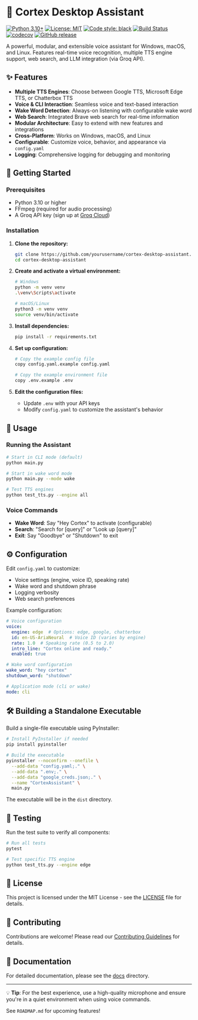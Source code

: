 # 🧠 Cortex Desktop Assistant

[![Python 3.10+](https://img.shields.io/badge/python-3.10+-blue.svg)](https://www.python.org/downloads/)
[![License: MIT](https://img.shields.io/badge/License-MIT-yellow.svg)](https://opensource.org/licenses/MIT)
[![Code style: black](https://img.shields.io/badge/code%20style-black-000000.svg)](https://github.com/psf/black)
[![Build Status](https://github.com/StressTestor/Cortex-Desktop-Assistant/actions/workflows/ci.yml/badge.svg)](https://github.com/StressTestor/Cortex-Desktop-Assistant/actions)
[![codecov](https://codecov.io/gh/StressTestor/Cortex-Desktop-Assistant/branch/main/graph/badge.svg)](https://codecov.io/gh/StressTestor/Cortex-Desktop-Assistant)
[![GitHub release](https://img.shields.io/github/release/StressTestor/Cortex-Desktop-Assistant.svg)](https://github.com/StressTestor/Cortex-Desktop-Assistant/releases)

A powerful, modular, and extensible voice assistant for Windows, macOS, and Linux. Features real-time voice recognition, multiple TTS engine support, web search, and LLM integration (via Groq API).

## ✨ Features

- **Multiple TTS Engines**: Choose between Google TTS, Microsoft Edge TTS, or Chatterbox TTS
- **Voice & CLI Interaction**: Seamless voice and text-based interaction
- **Wake Word Detection**: Always-on listening with configurable wake word
- **Web Search**: Integrated Brave web search for real-time information
- **Modular Architecture**: Easy to extend with new features and integrations
- **Cross-Platform**: Works on Windows, macOS, and Linux
- **Configurable**: Customize voice, behavior, and appearance via `config.yaml`
- **Logging**: Comprehensive logging for debugging and monitoring

## 🚀 Getting Started

### Prerequisites

- Python 3.10 or higher
- FFmpeg (required for audio processing)
- A Groq API key (sign up at [Groq Cloud](https://groq.com/))

### Installation

1. **Clone the repository:**
   ```bash
   git clone https://github.com/yourusername/cortex-desktop-assistant.git
   cd cortex-desktop-assistant
   ```

2. **Create and activate a virtual environment:**
   ```bash
   # Windows
   python -m venv venv
   .\venv\Scripts\activate
   
   # macOS/Linux
   python3 -m venv venv
   source venv/bin/activate
   ```

3. **Install dependencies:**
   ```bash
   pip install -r requirements.txt
   ```

4. **Set up configuration:**
   ```bash
   # Copy the example config file
   copy config.yaml.example config.yaml
   
   # Copy the example environment file
   copy .env.example .env
   ```

5. **Edit the configuration files:**
   - Update `.env` with your API keys
   - Modify `config.yaml` to customize the assistant's behavior

## 🎯 Usage

### Running the Assistant

```bash
# Start in CLI mode (default)
python main.py

# Start in wake word mode
python main.py --mode wake

# Test TTS engines
python test_tts.py --engine all
```

### Voice Commands

- **Wake Word**: Say "Hey Cortex" to activate (configurable)
- **Search**: "Search for [query]" or "Look up [query]"
- **Exit**: Say "Goodbye" or "Shutdown" to exit

## ⚙️ Configuration

Edit `config.yaml` to customize:

- Voice settings (engine, voice ID, speaking rate)
- Wake word and shutdown phrase
- Logging verbosity
- Web search preferences

Example configuration:

```yaml
# Voice configuration
voice:
  engine: edge  # Options: edge, google, chatterbox
  id: en-US-AriaNeural  # Voice ID (varies by engine)
  rate: 1.0  # Speaking rate (0.5 to 2.0)
  intro_line: "Cortex online and ready."
  enabled: true

# Wake word configuration
wake_word: "hey cortex"
shutdown_word: "shutdown"

# Application mode (cli or wake)
mode: cli
```

## 🛠️ Building a Standalone Executable

Build a single-file executable using PyInstaller:

```bash
# Install PyInstaller if needed
pip install pyinstaller

# Build the executable
pyinstaller --noconfirm --onefile \
  --add-data "config.yaml;." \
  --add-data ".env;." \
  --add-data "google_creds.json;." \
  --name "CortexAssistant" \
  main.py
```

The executable will be in the `dist` directory.

## 🧪 Testing

Run the test suite to verify all components:

```bash
# Run all tests
pytest

# Test specific TTS engine
python test_tts.py --engine edge
```

## 📝 License

This project is licensed under the MIT License - see the [LICENSE](LICENSE) file for details.

## 🤝 Contributing

Contributions are welcome! Please read our [Contributing Guidelines](CONTRIBUTING.md) for details.

## 📄 Documentation

For detailed documentation, please see the [docs](docs/) directory.

---

💡 **Tip**: For the best experience, use a high-quality microphone and ensure you're in a quiet environment when using voice commands.

See `ROADMAP.md` for upcoming features!
